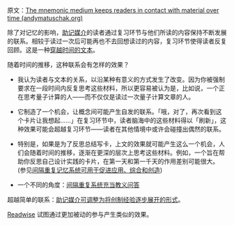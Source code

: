原文：[The mnemonic medium keeps readers in contact with material over time (andymatuschak.org)](https://notes.andymatuschak.org/z7tjqSxGsJ53tXsGkRpchsECWcMsW3sFUw86U)

除了对记忆的影响，[助记媒介](https://notes.andymatuschak.org/z4rRX3qwSSJRsEkdXKwH2shamgHNeRthrMLiF)的读者通过复习环节与他们所读的内容保持不断发展的联系。相较于读过一次后可能再也不去回想读过的内容，复习环节使得读者反复回顾。这是一种[穿越时间的文本](https://notes.andymatuschak.org/z73hGbYFm7bjV3yYwK29MvbBZEcwK6kWyduqV)。

随着时间的推移，这种联系会有怎样的效果？

- 我认为读者与文本的关系，以沿某种有意义的方式发生了改变。因为你被强制要求在一段时间内反复思考这些材料，所以更容易被认为是，比如说，一个正在思考量子计算的人——而不仅仅是读过一次量子计算文章的人。

- 它制造了一个机会，让概念间可能产生自发的联系。「哦，对了，再次看到这个卡片让我想起......」在复习环节中，读者脑海中的这些材料得以「刷新」，这种效果可能会超越复习环节——读者在其他情境中或许会碰撞出偶然的联系。

- 特别是，如果是为了反思总结写卡，上文的效果就可能产生这么一个机会，人们会随着时间的推移，逐渐在更深的层次上思考这些材料。例如，一个旨在帮助你反思自己设计实践的卡片，在第一天和第一千天的作用差别可能很大。(参见[间隔重复记忆系统可用于促进应用、综合和创造](https://notes.andymatuschak.org/zE8PK4UUAAWK6LEcmr8jja8JdxpUxcf1FUCX))

- 一个不同的角度：[间隔重复系统充当教义问答](https://notes.andymatuschak.org/z39D31syJUE1gtNTREogSZiG6LDSuwygN5NDt)

超越简单的联系：[助记媒介可调整为将创制经验逐步展开的形式](https://notes.andymatuschak.org/zvzwYeFU3Au4Ya2uVh2k3BUu8udZB7NSrAdL)。

[Readwise](https://notes.andymatuschak.org/z2ewMN8Hzd8gt4qyfQV1ognJ5PQs3CXxDfCJ) 试图通过更加被动的参与产生类似的效果。